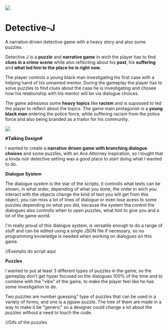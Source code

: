 <img src="https://i.imgur.com/WQ9bZYv.png">

# Detective-J
A narrative driven detective game with a heavy story and also some puzzles.

Detective J is a <b>puzzle</b> and <b>narrative game</b> in wich the player has to find <b>clues in a crime scene</b> while also reflecting about his <b>past</b>, his <b>suffering</b> and <b>what led him to the place he is right now.</b>

The player controls a young black man investigating his first case with a helping hand of his unnamed mentor. During the gameplay the player has to solve puzzles to find clues about the case he is investigating and chosee how his relationship with his mentor will be via dialogue choices.

The game adressess some <b>heavy topics</b> like <b>racism</b> and is supossed to led the player to reflect about the topics.
The game main protagonist is a <b>young black man</b> entering the police force, while suffering racism from the police force and also being branded as a traitor for his community.

<img src="https://i.imgur.com/yv7zMyz.png">

<b>#Talking Design#</b>

I wanted to create a <b>narrative driven game with branching dialogue choices</b> and some puzzles, with an Ace Attorney inspiration, so I tought that a kinda noir detective setting was a good place to start doing what I wanted to do.

<b>Dialogue System</b>

The dialogue system is the star of the scripts, it controlls what texts can be shown, in what order, depending of what you done, the order in wich you interact with the objects change the kind of text you will get from this object, you can miss a lot of lines of dialogue or even lose acess to some puzzles depending on what you did, because the system tha control the dialogues also controlls when to open puzzles, what hint to give you and a lot of the game world.

I'm really proud of this dialogue system, is versatile enough to do a range of stuff and can be edited using a single JSON file if necessary, so no programming knowledge is needed when working on dialogues on this game.

//Exemplo do script aqui

<b>Puzzles</b>

I wanted to put at least 3 different types of puzzles in the game, so the gameplay don't get hyper focused on the dialogues 100% of the time and to combine with the "vibe" of the game, to make the player feel like he has some investigation to do.

Two puzzles are number guessing" type of puzzles that can be used in a variety of forms, and one is a jigsaw puzzle. The tree of them are made in a way to make it be "generic" so a designer could change a lot about the puzzles without a need to touch the code.

//Gifs of the puzzles
